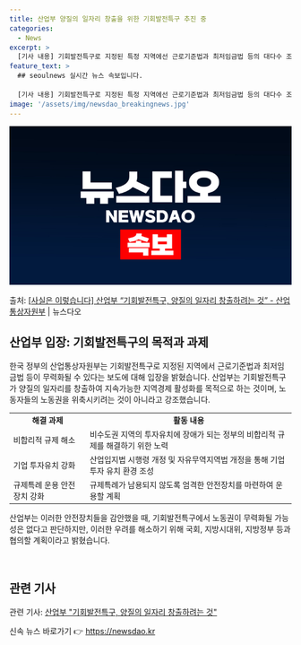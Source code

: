 ```yaml
---
title: 산업부 양질의 일자리 창출을 위한 기회발전특구 추진 중
categories:
  - News
excerpt: >
  [기사 내용] 기회발전특구로 지정된 특정 지역에선 근로기준법과 최저임금법 등의 대다수 조항이 무력화될 수 있…
feature_text: >
  ## seoulnews 실시간 뉴스 속보입니다.

  [기사 내용] 기회발전특구로 지정된 특정 지역에선 근로기준법과 최저임금법 등의 대다수 조항이 무력화될 수 있…
image: '/assets/img/newsdao_breakingnews.jpg'
---
```


![뉴스다오 속보](/assets/img/newsdao_breakingnews.jpg)

<p>출처: <a href="https://newsdao.kr/2976" rel="dofollow">[사실은 이렇습니다] 산업부 “기회발전특구, 양질의 일자리 창출하려는 것” - 산업통상자원부</a> | 뉴스다오</p>

<h2 data-ke-size="size26">산업부 입장: 기회발전특구의 목적과 과제</h2>
<p data-ke-size="size16">한국 정부의 산업통상자원부는 기회발전특구로 지정된 지역에서 근로기준법과 최저임금법 등이 무력화될 수 있다는 보도에 대해 입장을 밝혔습니다. 산업부는 기회발전특구가 양질의 일자리를 창출하여 지속가능한 지역경제 활성화를 목적으로 하는 것이며, 노동자들의 노동권을 위축시키려는 것이 아니라고 강조했습니다.</p>
<table>
  <tr>
    <td style="text-align: center; height: 17px;"><b>해결 과제</b></td>
    <td style="text-align: center; height: 17px;"><b>활동 내용</b></td>
  </tr>
  <tr>
    <td style="text-align: left; height: 17px;">비합리적 규제 해소</td>
    <td style="text-align: left; height: 17px;">비수도권 지역의 투자유치에 장애가 되는 정부의 비합리적 규제를 해결하기 위한 노력</td>
  </tr>
  <tr>
    <td style="text-align: left; height: 17px;">기업 투자유치 강화</td>
    <td style="text-align: left; height: 17px;">산업입지법 시행령 개정 및 자유무역지역법 개정을 통해 기업투자 유치 환경 조성</td>
  </tr>
  <tr>
    <td style="text-align: left; height: 17px;">규제특례 운용 안전장치 강화</td>
    <td style="text-align: left; height: 17px;">규제특례가 남용되지 않도록 엄격한 안전장치를 마련하여 운용할 계획</td>
  </tr>
</table>

<p data-ke-size="size16">산업부는 이러한 안전장치들을 감안했을 때, 기회발전특구에서 노동권이 무력화될 가능성은 없다고 판단하지만, 이러한 우려를 해소하기 위해 국회, 지방시대위, 지방정부 등과 협의할 계획이라고 밝혔습니다.</p>

<p data-ke-size="size16">&nbsp;</p>

<h2 data-ke-size="size26">관련 기사</h2>
<p data-ke-size="size16">관련 기사: <a href="https://newsdao.kr/2976">산업부 "기회발전특구, 양질의 일자리 창출하려는 것"</a></p> 

신속 뉴스 바로가기 👉 <a href="https://newsdao.kr" rel="dofollow">https://newsdao.kr</a>


